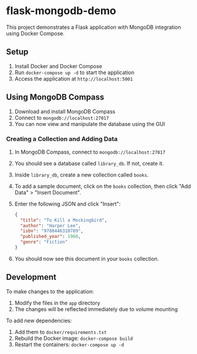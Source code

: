 # flask-mongodb-demo
This project demonstrates a Flask application with MongoDB integration using Docker Compose.

## Setup

1. Install Docker and Docker Compose
2. Run `docker-compose up -d` to start the application
3. Access the application at `http://localhost:5001`

## Using MongoDB Compass

1. Download and install MongoDB Compass
2. Connect to `mongodb://localhost:27017`
3. You can now view and manipulate the database using the GUI

### Creating a Collection and Adding Data

1. In MongoDB Compass, connect to `mongodb://localhost:27017`
2. You should see a database called `library_db`. If not, create it.
3. Inside `library_db`, create a new collection called `books`.
4. To add a sample document, click on the `books` collection, then click "Add Data" > "Insert Document".
5. Enter the following JSON and click "Insert":

   ```json
   {
     "title": "To Kill a Mockingbird",
     "author": "Harper Lee",
     "isbn": "9780446310789",
     "published_year": 1960,
     "genre": "Fiction"
   }
   ```

6. You should now see this document in your `books` collection.

## Development

To make changes to the application:

1. Modify the files in the `app` directory
2. The changes will be reflected immediately due to volume mounting

To add new dependencies:

1. Add them to `docker/requirements.txt`
2. Rebuild the Docker image: `docker-compose build`
3. Restart the containers: `docker-compose up -d`